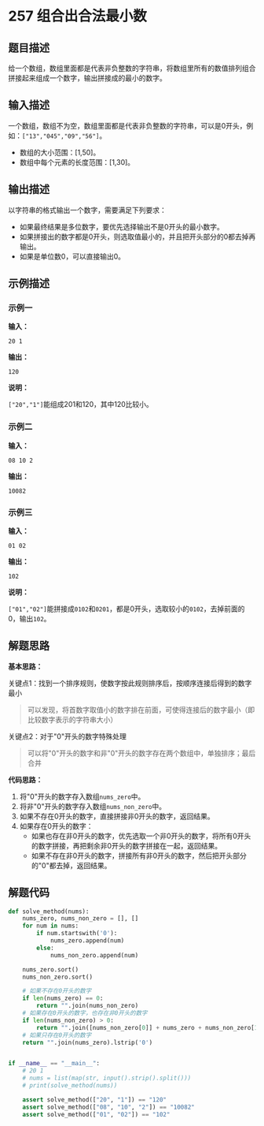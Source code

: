 # 257 组合出合法最小数

## 题目描述

给一个数组，数组里面都是代表非负整数的字符串，将数组里所有的数值排列组合拼接起来组成一个数字，输出拼接成的最小的数字。

## 输入描述

一个数组，数组不为空，数组里面都是代表非负整数的字符串，可以是0开头，例如：`["13","045","09","56"]`。

- 数组的大小范围：[1,50]。
- 数组中每个元素的长度范围：[1,30]。

## 输出描述

以字符串的格式输出一个数字，需要满足下列要求：
- 如果最终结果是多位数字，要优先选择输出不是0开头的最小数字。
- 如果拼接出的数字都是0开头，则选取值最小的，并且把开头部分的0都去掉再输出。
- 如果是单位数0，可以直接输出0。

## 示例描述

### 示例一

**输入：**
```text
20 1
```

**输出：**
```text
120
```

**说明：**

`["20","1"]`能组成201和120，其中120比较小。

### 示例二

**输入：**
```text
08 10 2
```

**输出：**
```text
10082
```

### 示例三

**输入：**
```text
01 02
```

**输出：**
```text
102
```

**说明：**

`["01","02"]`能拼接成`0102`和`0201`，都是0开头，选取较小的`0102`，去掉前面的0，输出`102`。

## 解题思路

**基本思路：**

关键点1：找到一个排序规则，使数字按此规则排序后，按顺序连接后得到的数字最小
> 可以发现，将首数字取值小的数字排在前面，可使得连接后的数字最小（即比较数字表示的字符串大小）

关键点2：对于"0"开头的数字特殊处理
> 可以将"0"开头的数字和非"0"开头的数字存在两个数组中，单独排序；最后合并

**代码思路：**
1. 将"0"开头的数字存入数组`nums_zero`中。
2. 将非"0"开头的数字存入数组`nums_non_zero`中。
3. 如果不存在0开头的数字，直接拼接非0开头的数字，返回结果。
4. 如果存在0开头的数字：
    - 如果也存在非0开头的数字，优先选取一个非0开头的数字，将所有0开头的数字拼接，再把剩余非0开头的数字拼接在一起，返回结果。
    - 如果不存在非0开头的数字，拼接所有非0开头的数字，然后把开头部分的"0"都去掉，返回结果。

## 解题代码
```python
def solve_method(nums):
    nums_zero, nums_non_zero = [], []
    for num in nums:
        if num.startswith('0'):
            nums_zero.append(num)
        else:
            nums_non_zero.append(num)

    nums_zero.sort()
    nums_non_zero.sort()

    # 如果不存在0开头的数字
    if len(nums_zero) == 0:
        return "".join(nums_non_zero)
    # 如果存在0开头的数字，也存在非0开头的数字
    if len(nums_non_zero) > 0:
        return "".join([nums_non_zero[0]] + nums_zero + nums_non_zero[1:])
    # 如果只存在0开头的数字
    return "".join(nums_zero).lstrip('0')


if __name__ == "__main__":
    # 20 1
    # nums = list(map(str, input().strip().split()))
    # print(solve_method(nums))

    assert solve_method(["20", "1"]) == "120"
    assert solve_method(["08", "10", "2"]) == "10082"
    assert solve_method(["01", "02"]) == "102"
```